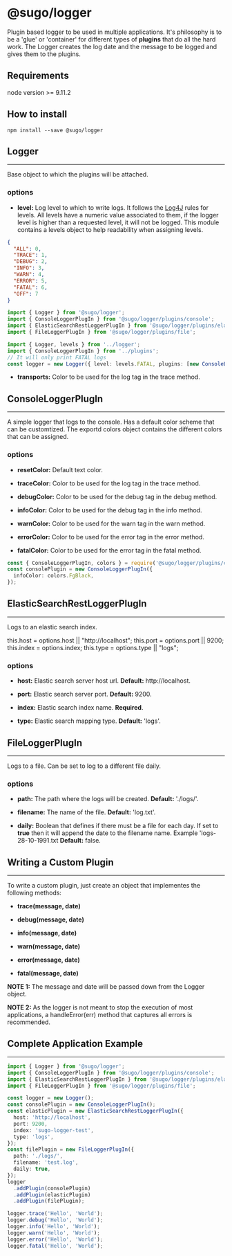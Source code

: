 # **@sugo/logger**

Plugin based logger to be used in multiple applications. It's philosophy is to be a 'glue' or 'container' for different types of **plugins** that do all the hard work. The Logger creates the log date and the message to be logged and gives them to the plugins.

## **Requirements**

node version >= 9.11.2

## **How to install**

```shell
npm install --save @sugo/logger
```

## **Logger**

---

Base object to which the plugins will be attached.

### **options**

- **level:** Log level to which to write logs. It follows the [Log4J](https://logging.apache.org/log4j/2.x/) rules for levels. All levels have a numeric value associated to them, if the logger level is higher than a requested level, it will not be logged. This module contains a levels object to help readability when assigning levels.

```json
{
  "ALL": 0,
  "TRACE": 1,
  "DEBUG": 2,
  "INFO": 3,
  "WARN": 4,
  "ERROR": 5,
  "FATAL": 6,
  "OFF": 7
}
```

```typescript
import { Logger } from '@sugo/logger';
import { ConsoleLoggerPlugIn } from '@sugo/logger/plugins/console';
import { ElasticSearchRestLoggerPlugIn } from '@sugo/logger/plugins/elasticSearchRest';
import { FileLoggerPlugIn } from '@sugo/logger/plugins/file';

import { Logger, levels } from '../logger';
import { ConsoleLoggerPlugIn } from '../plugins';
// It will only print FATAL logs
const logger = new Logger({ level: levels.FATAL, plugins: [new ConsoleLoggerPlugIn()] });
```

- **transports:** Color to be used for the log tag in the trace method.

## **ConsoleLoggerPlugIn**

---

A simple logger that logs to the console. Has a default color scheme that can be customtized. The exportd colors object contains the different colors that can be assigned.

### **options**

- **resetColor:** Default text color.

- **traceColor:** Color to be used for the log tag in the trace method.

- **debugColor:** Color to be used for the debug tag in the debug method.

- **infoColor:** Color to be used for the debug tag in the info method.

- **warnColor:** Color to be used for the warn tag in the warn method.

- **errorColor:** Color to be used for the error tag in the error method.

- **fatalColor:** Color to be used for the error tag in the fatal method.

```typescript
const { ConsoleLoggerPlugIn, colors } = require('@sugo/logger/plugins/console');
const consolePlugin = new ConsoleLoggerPlugIn({
  infoColor: colors.FgBlack,
});
```

## **ElasticSearchRestLoggerPlugIn**

---

Logs to an elastic search index.

this.host = options.host || "http://localhost";
this.port = options.port || 9200;
this.index = options.index;
this.type = options.type || "logs";

### **options**

- **host:** Elastic search server host url. **Default:** http://localhost.

- **port:** Elastic search server port. **Default:** 9200.

- **index:** Elastic search index name. **Required**.

- **type:** Elastic search mapping type. **Default:** 'logs'.

## **FileLoggerPlugIn**

---

Logs to a file. Can be set to log to a different file daily.

### **options**

- **path:** The path where the logs will be created. **Default:** './logs/'.

- **filename:** The name of the file. **Default:** 'log.txt'.

- **daily:** Boolean that defines if there must be a file for each day. If set to **true** then it will append the date to the filename name. Example 'logs-28-10-1991.txt **Default:** false.

## **Writing a Custom Plugin**

---

To write a custom plugin, just create an object that implementes the following methods:

- **trace(message, date)**

- **debug(message, date)**

- **info(message, date)**

- **warn(message, date)**

- **error(message, date)**

- **fatal(message, date)**

**NOTE 1:** The message and date will be passed down from the Logger object.

**NOTE 2:** As the logger is not meant to stop the execution of most applications, a handleError(err) method that captures all errors is recommended.

## **Complete Application Example**

---

```typescript
import { Logger } from '@sugo/logger';
import { ConsoleLoggerPlugIn } from '@sugo/logger/plugins/console';
import { ElasticSearchRestLoggerPlugIn } from '@sugo/logger/plugins/elasticSearchRest';
import { FileLoggerPlugIn } from '@sugo/logger/plugins/file';

const logger = new Logger();
const consolePlugin = new ConsoleLoggerPlugIn();
const elasticPlugin = new ElasticSearchRestLoggerPlugIn({
  host: 'http://localhost',
  port: 9200,
  index: 'sugo-logger-test',
  type: 'logs',
});
const filePlugin = new FileLoggerPlugIn({
  path: './logs/',
  filename: 'test.log',
  daily: true,
});
logger
  .addPlugin(consolePlugin)
  .addPlugin(elasticPlugin)
  .addPlugin(filePlugin);

logger.trace('Hello', 'World');
logger.debug('Hello', 'World');
logger.info('Hello', 'World');
logger.warn('Hello', 'World');
logger.error('Hello', 'World');
logger.fatal('Hello', 'World');
```

